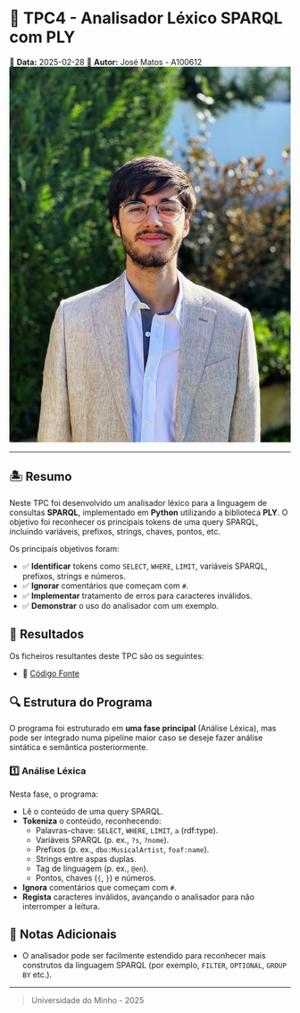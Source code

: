 # 📌 TPC4 - Analisador Léxico SPARQL com PLY

📅 **Data:** 2025-02-28
👤 **Autor:** José Matos - A100612
![Foto do Autor](../foto.JPG)

---

## 🏝️ Resumo

Neste TPC foi desenvolvido um analisador léxico para a linguagem de consultas **SPARQL**, implementado em **Python** utilizando a biblioteca **PLY**. O objetivo foi reconhecer os principais tokens de uma query SPARQL, incluindo variáveis, prefixos, strings, chaves, pontos, etc.

Os principais objetivos foram:

- ✅ **Identificar** tokens como `SELECT`, `WHERE`, `LIMIT`, variáveis SPARQL, prefixos, strings e números.
- ✅ **Ignorar** comentários que começam com `#`.
- ✅ **Implementar** tratamento de erros para caracteres inválidos.
- ✅ **Demonstrar** o uso do analisador com um exemplo.

## 📁 Resultados

Os ficheiros resultantes deste TPC são os seguintes:

- 📝 [Código Fonte](./lexer_sparql.py)

## 🔍 Estrutura do Programa

O programa foi estruturado em **uma fase principal** (Análise Léxica), mas pode ser integrado numa pipeline maior caso se deseje fazer análise sintática e semântica posteriormente.

### 1️⃣ **Análise Léxica**

Nesta fase, o programa:

- Lê o conteúdo de uma query SPARQL.
- **Tokeniza** o conteúdo, reconhecendo:
  - Palavras-chave: `SELECT`, `WHERE`, `LIMIT`, `a` (rdf:type).
  - Variáveis SPARQL (p. ex., `?s`, `?nome`).
  - Prefixos (p. ex., `dbo:MusicalArtist`, `foaf:name`).
  - Strings entre aspas duplas.
  - Tag de linguagem (p. ex., `@en`).
  - Pontos, chaves (`{`, `}`) e números.
- **Ignora** comentários que começam com `#`.
- **Regista** caracteres inválidos, avançando o analisador para não interromper a leitura.

## 📃 Notas Adicionais

- O analisador pode ser facilmente estendido para reconhecer mais construtos da linguagem SPARQL (por exemplo, `FILTER`, `OPTIONAL`, `GROUP BY` etc.).

---

> Universidade do Minho - 2025
